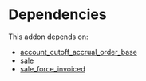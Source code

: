 # Dependencies

This addon depends on:

- [account_cutoff_accrual_order_base](https://github.com/bringout/oca-technical)
- [sale](https://github.com/bringout/oca-ocb-sale/tree/681dc8d5fff638cb0862a34e48091a2098d091f8/odoo-bringout-oca-ocb-sale)
- [sale_force_invoiced](https://github.com/bringout/oca-workflow-process)
